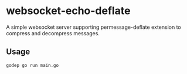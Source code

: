 # websocket-echo-deflate

A simple websocket server supporting permessage-deflate extension to compress and decompress messages.

## Usage

 ```
godep go run main.go
 ```
 